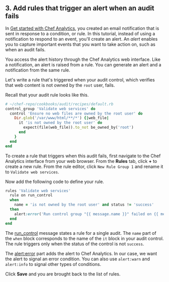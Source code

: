 ## 3. Add rules that trigger an alert when an audit fails

In [Get started with Chef Analytics](/get-started-with-chef-analytics/linux/), you created an email notification that is sent in response to a condition, or rule. In this tutorial, instead of using a notification to respond to an event, you'll create an alert. An _alert_ enables you to capture important events that you want to take action on, such as when an audit fails.

You access the alert history through the Chef Analytics web interface. Like a notification, an alert is raised from a rule. You can generate an alert and a notification from the same rule.

Let's write a rule that's triggered when your audit control, which verifies that web content is not owned by the `root` user, fails.

Recall that your audit rule looks like this.

```ruby
# ~/chef-repo/cookbooks/audit/recipes/default.rb
control_group 'Validate web services' do
  control 'Ensure no web files are owned by the root user' do
    Dir.glob('/var/www/html/**/*') {|web_file|
      it 'is not owned by the root user' do
        expect(file(web_file)).to_not be_owned_by('root')
      end
    }
  end
end
```

To create a rule that triggers when this audit fails, first navigate to the Chef Analytics interface from your web browser. From the **Rules** tab, click **+** to create a new rule. From the rule editor, click `New Rule Group 1` and rename it to `Validate web services`.

Now add the following code to define your rule.

```ruby
rules 'Validate web services'
  rule on run_control
  when
    name = 'is not owned by the root user' and status != 'success'
  then
    alert:error('Run control group "{{ message.name }}" failed on {{ message.run.node_name }}.')
  end
end
```

The [run_control](https://docs.chef.io/analytics_rules.html#run-control) message states a rule for a single audit. The `name` part of the `when` block corresponds to the name of the `it` block in your audit control. The rule triggers only when the status of the control is not `success`.

The [alert:error](https://docs.chef.io/analytics_rules.html#alert-level) part adds the alert to Chef Analytics. In our case, we want the alert to signal an error condition. You can also use `alert:warn` and `alert:info` to signal other types of conditions.

Click **Save** and you are brought back to the list of rules.
